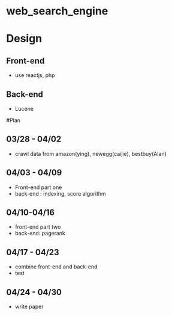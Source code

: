 # web_search_engine

# Design
## Front-end
  * use reactjs, php
  
## Back-end
  * Lucene

#Plan
## 03/28 - 04/02 
  * crawl data from amazon(ying), newegg(caijie), bestbuy(Alan)
## 04/03 - 04/09 
  * Front-end part one
  * back-end : indexing, score algorithm
## 04/10-04/16
  * front-end part two
  * back-end: pagerank
## 04/17 - 04/23
  * combine front-end and back-end
  * test
## 04/24 - 04/30
  * write paper
  
  

